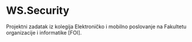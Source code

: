 # WS.Security
Projektni zadatak iz kolegija Elektroničko i mobilno poslovanje na Fakultetu organizacije i informatike [FOI]. 
